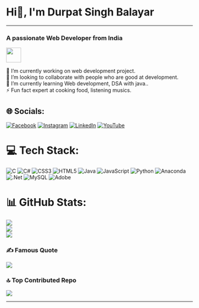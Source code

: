 <h1> Hi👋, I'm Durpat Singh Balayar  </h1>
<hr>
<h3> A passionate Web Developer from India</h3>

<a href="https://visitcount.itsvg.in">
  <img src="https://visitcount.itsvg.in/api?id=durpatbalayar2&label=Profile%20Views&color=2&icon=5&pretty=false" height="40px"  />
</a>

🔭 I’m currently working on  web development project.<br>👯 I’m looking to collaborate with people who are good at development.<br>🌱 I’m currently learning Web development, DSA with java..<br>⚡ Fun fact expert at cooking food, listening musics.


## 🌐 Socials:
[![Facebook](https://img.shields.io/badge/Facebook-%231877F2.svg?logo=Facebook&logoColor=white)](https://www.facebook.com/profile.php?id=100022334344168) [![Instagram](https://img.shields.io/badge/Instagram-%23E4405F.svg?logo=Instagram&logoColor=white)](https://instagram.com/s_u_s_h_i_l_20_58) [![LinkedIn](https://img.shields.io/badge/LinkedIn-%230077B5.svg?logo=linkedin&logoColor=white)](https://www.linkedin.com/in/durpat-singh-balayar/) [![YouTube](https://img.shields.io/badge/YouTube-%23FF0000.svg?logo=YouTube&logoColor=white)](https://www.youtube.com/channel/UC9HMGH1AIVxRQ6gqCw07Ydg) 

# 💻 Tech Stack:
![C](https://img.shields.io/badge/c-%2300599C.svg?style=plastic&logo=c&logoColor=white) ![C#](https://img.shields.io/badge/c%23-%23239120.svg?style=plastic&logo=csharp&logoColor=white) ![CSS3](https://img.shields.io/badge/css3-%231572B6.svg?style=plastic&logo=css3&logoColor=white) ![HTML5](https://img.shields.io/badge/html5-%23E34F26.svg?style=plastic&logo=html5&logoColor=white) ![Java](https://img.shields.io/badge/java-%23ED8B00.svg?style=plastic&logo=openjdk&logoColor=white) ![JavaScript](https://img.shields.io/badge/javascript-%23323330.svg?style=plastic&logo=javascript&logoColor=%23F7DF1E) ![Python](https://img.shields.io/badge/python-3670A0?style=plastic&logo=python&logoColor=ffdd54) ![Anaconda](https://img.shields.io/badge/Anaconda-%2344A833.svg?style=plastic&logo=anaconda&logoColor=white) ![.Net](https://img.shields.io/badge/.NET-5C2D91?style=plastic&logo=.net&logoColor=white) ![MySQL](https://img.shields.io/badge/mysql-4479A1.svg?style=plastic&logo=mysql&logoColor=white) ![Adobe](https://img.shields.io/badge/adobe-%23FF0000.svg?style=plastic&logo=adobe&logoColor=white)
# 📊 GitHub Stats:
![](https://github-readme-stats.vercel.app/api?username=durpatbalayar2&theme=radical&hide_border=false&include_all_commits=true&count_private=true)<br/>
![](https://github-readme-streak-stats.herokuapp.com/?user=durpatbalayar2&theme=radical&hide_border=false)<br/>
![](https://github-readme-stats.vercel.app/api/top-langs/?username=durpatbalayar2&theme=radical&hide_border=false&include_all_commits=true&count_private=true&layout=compact)

### ✍️ Famous Quote
![](https://quotes-github-readme.vercel.app/api?type=vetical&theme=radical)

### 🔝 Top Contributed Repo
![](https://github-contributor-stats.vercel.app/api?username=durpatbalayar2&limit=5&theme=discord&combine_all_yearly_contributions=true)

---

<!-- Proudly created with GPRM ( https://gprm.itsvg.in ) -->
